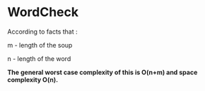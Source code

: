 # WordCheck

According to facts that :

m - length of the soup

n - length of the word

<b>The general worst case complexity of this is O(n+m) and space complexity O(n).</b>
